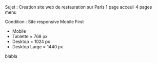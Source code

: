 Sujet :
Creation site web de restauration sur Paris
1 page acceuil
4 pages menu

Condition :
Site responsive Mobile First
- Mobile
- Tablette      =  768 px
- Desktop       = 1024 px
- Desktop Large = 1440 px

blabla